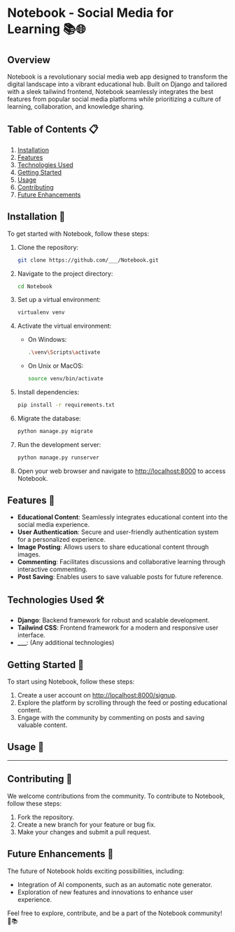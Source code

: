 # Notebook - Social Media for Learning 📚🌐

## Overview

Notebook is a revolutionary social media web app designed to transform the digital landscape into a vibrant educational hub. Built on Django and tailored with a sleek tailwind frontend, Notebook seamlessly integrates the best features from popular social media platforms while prioritizing a culture of learning, collaboration, and knowledge sharing.

## Table of Contents 📋

1. [Installation](#installation)
2. [Features](#features)
3. [Technologies Used](#technologies-used)
4. [Getting Started](#getting-started)
5. [Usage](#usage)
6. [Contributing](#contributing)
7. [Future Enhancements](#future-enhancements)

## Installation 🚀

To get started with Notebook, follow these steps:

1. Clone the repository:
    ```bash
    git clone https://github.com/___/Notebook.git
    ```

2. Navigate to the project directory:
    ```bash
    cd Notebook
    ```

3. Set up a virtual environment:
    ```bash
    virtualenv venv
    ```

4. Activate the virtual environment:
    - On Windows:
        ```bash
        .\venv\Scripts\activate
        ```
    - On Unix or MacOS:
        ```bash
        source venv/bin/activate
        ```

5. Install dependencies:
    ```bash
    pip install -r requirements.txt
    ```

6. Migrate the database:
    ```bash
    python manage.py migrate
    ```

7. Run the development server:
    ```bash
    python manage.py runserver
    ```

8. Open your web browser and navigate to [http://localhost:8000](http://localhost:8000) to access Notebook.

## Features 🌟

- __Educational Content__: Seamlessly integrates educational content into the social media experience.
- __User Authentication__: Secure and user-friendly authentication system for a personalized experience.
- __Image Posting__: Allows users to share educational content through images.
- __Commenting__: Facilitates discussions and collaborative learning through interactive commenting.
- __Post Saving__: Enables users to save valuable posts for future reference.

## Technologies Used 🛠️

- **Django**: Backend framework for robust and scalable development.
- **Tailwind CSS**: Frontend framework for a modern and responsive user interface.
- **___**: (Any additional technologies)

## Getting Started 🚀

To start using Notebook, follow these steps:

1. Create a user account on [http://localhost:8000/signup](http://localhost:8000/signup).
2. Explore the platform by scrolling through the feed or posting educational content.
3. Engage with the community by commenting on posts and saving valuable content.

## Usage 🚀

_____

## Contributing 🤝

We welcome contributions from the community. To contribute to Notebook, follow these steps:

1. Fork the repository.
2. Create a new branch for your feature or bug fix.
3. Make your changes and submit a pull request.

## Future Enhancements 🔮

The future of Notebook holds exciting possibilities, including:

- Integration of AI components, such as an automatic note generator.
- Exploration of new features and innovations to enhance user experience.

Feel free to explore, contribute, and be a part of the Notebook community! 🚀📚
